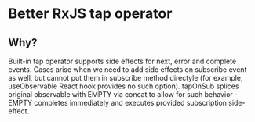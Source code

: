 # Better RxJS tap operator

## Why?

Built-in tap operator supports side effects for next, error and complete events.
Cases arise when we need to add side effects on subscribe event as well,
but cannot put them in subscribe method directyle (for example, useObservable React hook provides no such option).
tapOnSub splices original observable with EMPTY via concat to allow for such behavior - EMPTY completes immediately and executes provided subscription side-effect.

